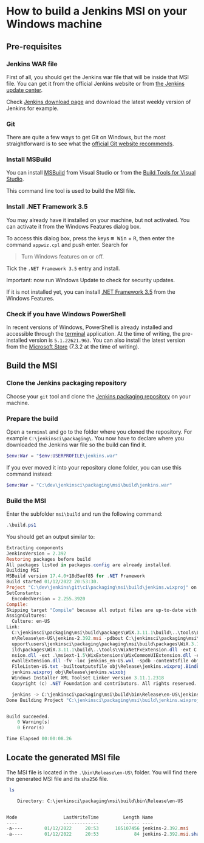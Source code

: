 # How to build a Jenkins MSI on your Windows machine

## Pre-requisites

### Jenkins WAR file

First of all, you should get the Jenkins war file that will be inside that MSI file.
You can get it from the official Jenkins website or from [the Jenkins update center](https://updates.jenkins.io/).

Check [Jenkins download page](https://www.jenkins.io/download/) and download the latest weekly version of Jenkins for example.

### Git

There are quite a few ways to get Git on Windows, but the most straightforward is to see what the [official Git website recommends](https://git-scm.com/download/win).

### Install MSBuild

You can install [MSBuild](https://aka.ms/vs/17/release/vs_BuildTools.exe) from Visual Studio or from the [Build Tools for Visual Studio](https://visualstudio.microsoft.com/downloads/#build-tools-for-visual-studio-2022).

This command line tool is used to build the MSI file.

### Install .NET Framework 3.5

You may already have it installed on your machine, but not activated.
You can activate it from the Windows Features dialog box.

To access this dialog box, press the keys <kbd>⊞ Win</kbd> + <kbd>R</kbd>, then enter the command `appwiz.cpl` and push enter.
Search for

> Turn Windows features on or off.

Tick the `.NET Framework 3.5` entry and install.

Important: now run Windows Update to check for security updates.

If it is not installed yet, you can install [.NET Framework 3.5](https://dotnet.microsoft.com/en-us/download/dotnet-framework/net35-sp1) from the Windows Features.

### Check if you have Windows PowerShell

In recent versions of Windows, PowerShell is already installed and accessible through the [terminal](https://support.microsoft.com/en-us/topic/6453ce98-da91-476f-8651-5c14d5777c20#:~:text=In%20Windows%2011%2022H2%2C%20the,an%20instance%20of%20Windows%20Terminal) application.
At the time of writing, the pre-installed version is `5.1.22621.963`.
You can also install the latest version from the [Microsoft Store](https://www.microsoft.com/en-us/p/powershell/9mz1snwt0n5d?activetab=pivot:overviewtab) (7.3.2 at the time of writing).

## Build the MSI

### Clone the Jenkins packaging repository

Choose your `git` tool and clone the [Jenkins packaging repository](https://github.com/jenkinsci/packaging.git) on your machine.

### Prepare the build

Open a `terminal` and go to the folder where you cloned the repository. For example `C:\jenkinsci\packaging\`.
You now have to declare where you downloaded the Jenkins war file so the build can find it.

```powershell
$env:War = "$env:USERPROFILE\jenkins.war"
```

If you ever moved it into your repository clone folder, you can use this command instead:

```powershell
$env:War = "C:\dev\jenkinsci\packaging\msi\build\jenkins.war"
```

### Build the MSI

Enter the subfolder `msi\build` and run the following command:

```powershell
.\build.ps1
```

You should get an output similar to:

```powershell
Extracting components
JenkinsVersion = 2.392
Restoring packages before build
All packages listed in packages.config are already installed.
Building MSI
MSBuild version 17.4.0+18d5aef85 for .NET Framework
Build started 01/12/2022 20:53:30.
Project "C:\dev\jenkins\git\ci\packaging\msi\build\jenkins.wixproj" on node 1 (default targets).
SetConstants:
  EncodedVersion = 2.255.3920
Compile:
Skipping target "Compile" because all output files are up-to-date with respect to the input files.
AssignCultures:
  Culture: en-US
Link:
  C:\jenkinsci\packaging\msi\build\packages\WiX.3.11.1\build\..\tools\Light.exe -out C:\jenkinsci\packaging\msi\build\bi
  n\Release\en-US\jenkins-2.392.msi -pdbout C:\jenkinsci\packaging\msi\build\bin\Release\en-US\jenkins-2.392.wixpdb -sw1076 -cultures:en-US -ext C:\S
  upport\users\jenkinsci\packaging\packaging\msi\build\packages\WiX.3.11.1\build\..\tools\\WixUIExtension.dll -ext C:\jenkinsci\packaging\msi\bu
  ild\packages\WiX.3.11.1\build\..\tools\\WixNetFxExtension.dll -ext C:\jenkinsci\packaging\msi\build\packages\WiX.3.11.1\build\..\tools\\WixUtilExte
  nsion.dll -ext .\msiext-1.5\WixExtensions\WixCommonUIExtension.dll -ext C:\jenkinsci\packaging\msi\build\packages\WiX.3.11.1\build\..\tools\\WixFir
  ewallExtension.dll -fv -loc jenkins_en-US.wxl -spdb -contentsfile obj\Release\jenkins.wixproj.BindContentsFileListen-US.txt -outputsfile obj\Release\jenkins.wixproj.BindOutputs
  FileListen-US.txt -builtoutputsfile obj\Release\jenkins.wixproj.BindBuiltOutputsFileListen-US.txt -wixprojectfile C:\jenkinsci\packaging\msi\build\
  jenkins.wixproj obj\Release\jenkins.wixobj
  Windows Installer XML Toolset Linker version 3.11.1.2318
  Copyright (c) .NET Foundation and contributors. All rights reserved.

  jenkins -> C:\jenkinsci\packaging\msi\build\bin\Release\en-US\jenkins-2.392.msi
Done Building Project "C:\jenkinsci\packaging\msi\build\jenkins.wixproj" (default targets).


Build succeeded.
    0 Warning(s)
    0 Error(s)

Time Elapsed 00:00:08.26
```

## Locate the generated MSI file

The MSI file is located in the `.\bin\Release\en-US\` folder.
You will find there the generated MSI file and its `sha256` file.

```powershell
 ls

    Directory: C:\jenkinsci\packaging\msi\build\bin\Release\en-US


Mode                 LastWriteTime         Length Name
----                 -------------         ------ ----
-a----        01/12/2022     20:53      105107456 jenkins-2.392.msi
-a----        01/12/2022     20:53             84 jenkins-2.392.msi.sha256
```
